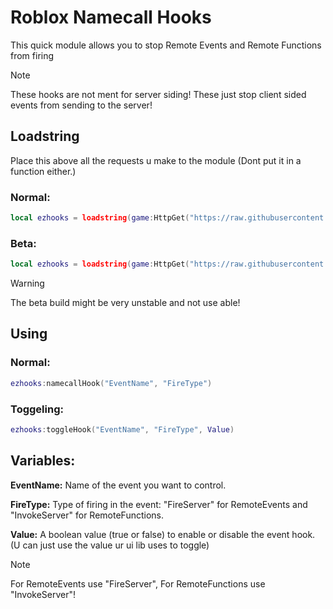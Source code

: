 # Roblox Namecall Hooks
This quick module allows you to stop Remote Events and Remote Functions from firing

> [!NOTE]
> These hooks are not ment for server siding! These just stop client sided events from sending to the server!

## Loadstring
Place this above all the requests u make to the module (Dont put it in a function either.)
### Normal:
```lua
local ezhooks = loadstring(game:HttpGet("https://raw.githubusercontent.com/ClassicSenior/Hooks/main/hooks.lua"),true)();
```
### Beta:
```lua
local ezhooks = loadstring(game:HttpGet("https://raw.githubusercontent.com/ClassicSenior/Hooks/main/beta.lua"),true)();
```
> [!WARNING]
> The beta build might be very unstable and not use able!

## Using
### Normal:
```lua
ezhooks:namecallHook("EventName", "FireType")
```

### Toggeling:
```lua
ezhooks:toggleHook("EventName", "FireType", Value)
```

## Variables:
**EventName:** Name of the event you want to control.

**FireType:** Type of firing in the event: "FireServer" for RemoteEvents and "InvokeServer" for RemoteFunctions.

**Value:** A boolean value (true or false) to enable or disable the event hook. (U can just use the value ur ui lib uses to toggle)

> [!NOTE]
> For RemoteEvents use "FireServer", For RemoteFunctions use "InvokeServer"!
